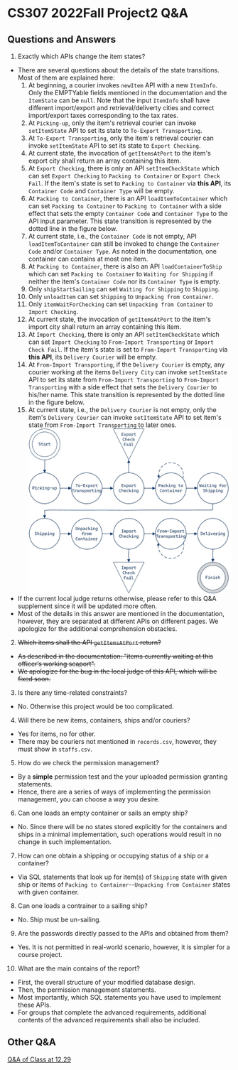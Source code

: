 # CS307 2022Fall Project2 Q\&A

## Questions and Answers

1. Exactly which APIs change the item states?
  - There are several questions about the details of the state transitions. Most of them are explained here:
    1. At beginning, a courier invokes `newItem` API with a new `ItemInfo`. Only the EMPTYable fields mentioned in the documentation and the `ItemState` can be `null`. Note that the input `ItemInfo` shall have different import/export and retrieval/deliverty cities and correct import/export taxes corresponding to the tax rates.
    2. At `Picking-up`, only the item's retrieval courier can invoke `setItemState` API to set its state to `To-Export Transporting`.
    3. At `To-Export Transporting`, only the item's retrieval courier can invoke `setItemState` API to set its state to `Export Checking`.
    4. At current state, the invocation of `getItemsAtPort` to the item's export city shall return an array containing this item.
    5. At `Export Checking`, there is only an API `setItemCheckState` which can set `Export Checking` to `Packing to Container` or `Export Check Fail`. If the item's state is set to `Packing to Container` via **this API**, its `Container Code` and `Container Type` will be empty.
    6. At `Packing to Container`, there is an API `loadItemToContainer` which can set `Packing to Container` to `Packing to Container` with a side effect that sets the empty `Container Code` and `Container Type` to the API input parameter. This state transition is represented by the dotted line in the figure below.
    7. At current state, i.e., the `Container Code` is not empty, API `loadItemToContainer` can still be invoked to change the `Container Code` and/or `Container Type`. As noted in the documentation, one container can contains at most one item.
    8. At `Packing to Container`, there is also an API `loadContainerToShip` which can set `Packing to Container` to `Waiting for Shipping` if neither the item's `Container Code` nor its `Container Type` is empty.
    9. Only `shipStartSailing` can set `Waiting for Shipping` to `Shipping`.
    10. Only `unloadItem` can set `Shipping` to `Unpacking from Container`.
    11. Only `itemWaitForChecking` can set `Unpacking from Container` to `Import Checking`.
    12. At current state, the invocation of `getItemsAtPort` to the item's import city shall return an array containing this item.
    13. At `Import Checking`, there is only an API `setItemCheckState` which can set `Import Checking` to `From-Import Transporting` or `Import Check Fail`. If the item's state is set to `From-Import Transporting` via **this API**, its `Delivery Courier` will be empty.
    14. At `From-Import Transporting`, if the `Delivery Courier` is empty, any courier working at the items `Delivery City` can invoke `setItemState` API to set its state from `From-Import Transporting` to `From-Import Transporting` with a side effect that sets the `Delivery Courier` to his/her name.  This state transition is represented by the dotted line in the figure below.
    15. At current state, i.e., the `Delivery Courier` is not empty, only the item's `Delivery Courier` can invoke `setItemState` API to set item's state from `From-Import Transporting` to later ones.
![Detailed State Flow](updated_state_flow.jpg)
  - If the current local judge returns otherwise, please refer to this Q\&A supplement since it will be updated more often.
  - Most of the details in this answer are mentioned in the documentation, however, they are separated at different APIs on different pages. We apologize for the additional comprehension obstacles.
  
2. ~~Which items shall the API `getItemsAtPort` return?~~
  - ~~As described in the documentation: "items currently waiting at this officer’s working seaport".~~
  - ~~We apologize for the bug in the local judge of this API, which will be fixed soon.~~

3. Is there any time-related constraints?
  - No. Otherwise this project would be too complicated.

4. Will there be new items, containers, ships and/or couriers?
  - Yes for items, no for other.
  - There may be couriers not mentioned in `records.csv`, however, they must show in `staffs.csv`.
  
5. How do we check the permission management?
  - By a **simple** permission test and the your uploaded permission granting statements.
  - Hence, there are a series of ways of implementing the permission management, you can choose a way you desire.

6. Can one loads an empty container or sails an empty ship?
  - No. Since there will be no states stored explicitly for the containers and ships in a minimal implementation, such operations would result in no change in such implementation.

7. How can one obtain a shipping or occupying status of a ship or a container?
  - Via SQL statements that look up for item(s) of `Shipping` state with given ship or items of `Packing to Container`--`Unpacking from Container` states with given container.

8. Can one loads a contrainer to a sailing ship?
  - No. Ship must be un-sailing.
  
9. Are the passwords directly passed to the APIs and obtained from them?
  - Yes. It is not permitted in real-world scenario, however, it is simpler for a course project.
  
10. What are the main contains of the report?
  - First, the overall structure of your modified database design.
  - Then, the permission management statements.
  - Most importantly, which SQL statements you have used to implement these APIs.
  - For groups that complete the advanced requirements, additional contents of the advanced requirements shall also be included.

## Other Q&A

[Q&A of Class at 12.29](答疑汇总20221219.md)
